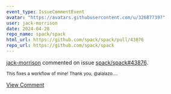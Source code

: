 ```yaml
---
event_type: IssueCommentEvent
avatar: "https://avatars.githubusercontent.com/u/32687739?"
user: jack-morrison
date: 2024-04-28
repo_name: spack/spack
html_url: https://github.com/spack/spack/pull/43876
repo_url: https://github.com/spack/spack
---
```


<a href='https://github.com/jack-morrison' target='_blank'>jack-morrison</a> commented on issue <a href='https://github.com/spack/spack/pull/43876' target='_blank'>spack/spack#43876</a>.

<small>This fixes a workflow of mine! Thank you, @alalazo....</small>

<a href='https://github.com/spack/spack/pull/43876' target='_blank'>View Comment</a>